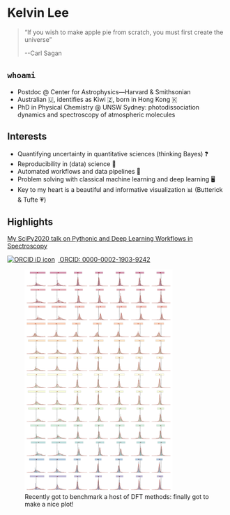 # Kelvin Lee

> “If you wish to make apple pie from scratch, you must first create the universe”
>
> --Carl Sagan

## `whoami`

- Postdoc @ Center for Astrophysics—Harvard & Smithsonian
- Australian 🇺, identifies as Kiwi 🇿, born in Hong Kong 🇰
- PhD in Physical Chemistry @ UNSW Sydney: photodissociation dynamics and spectroscopy of atmospheric molecules

## Interests

- Quantifying uncertainty in quantitative sciences (thinking Bayes) ❓
- Reproducibility in (data) science 💾
- Automated workflows and data pipelines 🤖
- Problem solving with classical machine learning and deep learning 🖥
- Key to my heart is a beautiful and informative visualization 📊 (Butterick & Tufte 💗)

## Highlights

<a href="https://www.youtube.com/watch?v=-by_bMbzdcM&list=PLYx7XA2nY5GdcCuhzg1G7Zt4apRnIn-u9&index=5&t=2s">My SciPy2020 talk on Pythonic and Deep Learning Workflows in Spectroscopy</a>

<div itemscope itemtype="https://schema.org/Person"><a itemprop="sameAs" content="https://orcid.org/0000-0002-1903-9242" href="https://orcid.org/0000-0002-1903-9242" target="orcid.widget" rel="me noopener noreferrer" style="vertical-align:top;"><img src="https://orcid.org/sites/default/files/images/orcid_16x16.png" style="width:1em;margin-right:.5em;" alt="ORCID iD icon"> ORCID: 0000-0002-1903-9242</a></div>

<figure>
    <img src="https://github.com/laserkelvin/laserkelvin/blob/master/bayesian-dft.png" style="max-width: 80%">
    <figcaption>Recently got to benchmark a host of DFT methods: finally got to make a nice plot!</figcaption>
</figure>
